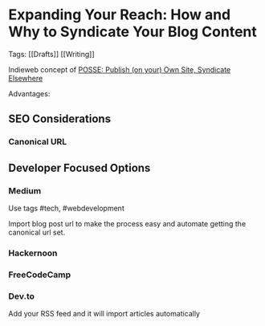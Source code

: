 # Expanding Your Reach: How and Why to Syndicate Your Blog Content

Tags: [[Drafts]] [[Writing]]

Indieweb concept of [POSSE: Publish (on your) Own Site, Syndicate Elsewhere ](https://indieweb.org/POSSE)

Advantages:

## SEO Considerations
### Canonical URL

## Developer Focused Options
### Medium
Use tags #tech, #webdevelopment

Import blog post url to make the process easy and automate getting the canonical url set.

### Hackernoon
### FreeCodeCamp
### Dev.to
Add your RSS feed and it will import articles automatically